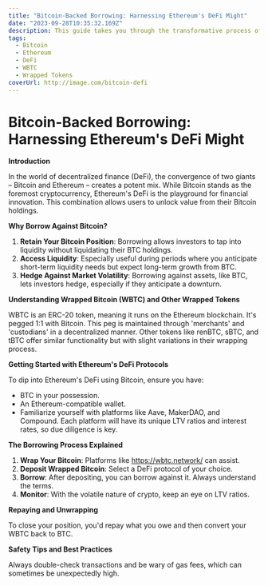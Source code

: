```yaml
---
title: "Bitcoin-Backed Borrowing: Harnessing Ethereum's DeFi Might"
date: "2023-09-28T10:35:32.169Z"
description: This guide takes you through the transformative process of using wrapped tokens and Ethereum's DeFi protocols to borrow against your Bitcoin. Dive in to maximize your crypto's potential!
tags:
  - Bitcoin
  - Ethereum
  - DeFi
  - WBTC
  - Wrapped Tokens
coverUrl: http://image.com/bitcoin-defi
---
```


# Bitcoin-Backed Borrowing: Harnessing Ethereum's DeFi Might

**Introduction**

In the world of decentralized finance (DeFi), the convergence of two giants – Bitcoin and Ethereum – creates a potent mix. While Bitcoin stands as the foremost cryptocurrency, Ethereum's DeFi is the playground for financial innovation. This combination allows users to unlock value from their Bitcoin holdings.

**Why Borrow Against Bitcoin?**

1. **Retain Your Bitcoin Position**: Borrowing allows investors to tap into liquidity without liquidating their BTC holdings.
2. **Access Liquidity**: Especially useful during periods where you anticipate short-term liquidity needs but expect long-term growth from BTC.
3. **Hedge Against Market Volatility**: Borrowing against assets, like BTC, lets investors hedge, especially if they anticipate a downturn.

**Understanding Wrapped Bitcoin (WBTC) and Other Wrapped Tokens**

WBTC is an ERC-20 token, meaning it runs on the Ethereum blockchain. It's pegged 1:1 with Bitcoin. This peg is maintained through 'merchants' and 'custodians' in a decentralized manner. Other tokens like renBTC, sBTC, and tBTC offer similar functionality but with slight variations in their wrapping process.

**Getting Started with Ethereum's DeFi Protocols**

To dip into Ethereum's DeFi using Bitcoin, ensure you have:

- BTC in your possession.
- An Ethereum-compatible wallet.
- Familiarize yourself with platforms like Aave, MakerDAO, and Compound.
Each platform will have its unique LTV ratios and interest rates, so due diligence is key.

**The Borrowing Process Explained**

1. **Wrap Your Bitcoin**: Platforms like https://wbtc.network/ can assist.
2. **Deposit Wrapped Bitcoin**: Select a DeFi protocol of your choice.
3. **Borrow**: After depositing, you can borrow against it. Always understand the terms.
4. **Monitor**: With the volatile nature of crypto, keep an eye on LTV ratios.

**Repaying and Unwrapping**

To close your position, you'd repay what you owe and then convert your WBTC back to BTC.

**Safety Tips and Best Practices**

Always double-check transactions and be wary of gas fees, which can sometimes be unexpectedly high.
